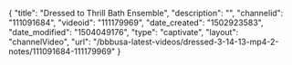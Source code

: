 {
    "title": "Dressed to Thrill Bath Ensemble",
    "description": "",
    "channelid": "111091684",
    "videoid": "111179969",
    "date_created": "1502923583",
    "date_modified": "1504049176",
    "type": "captivate",
    "layout": "channelVideo",
    "url": "\/bbbusa-latest-videos\/dressed-3-14-13-mp4-2-notes\/111091684-111179969"
}